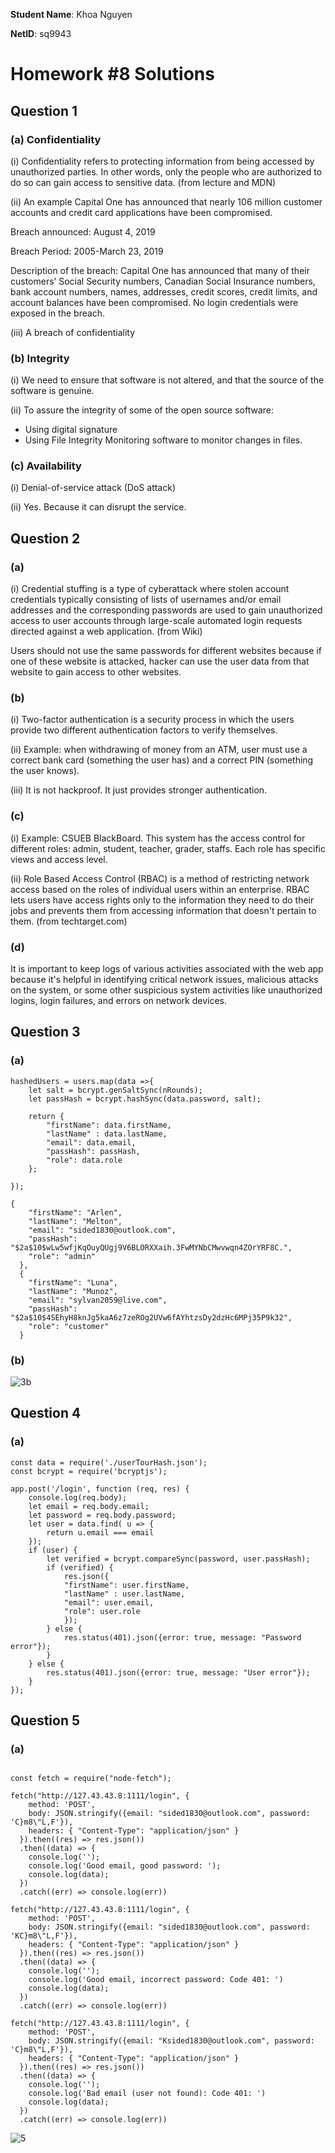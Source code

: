 **Student Name**:  Khoa Nguyen

**NetID**: sq9943

# Homework #8 Solutions

## Question 1 
### (a) Confidentiality

(i) Confidentiality refers to protecting information from being accessed by unauthorized parties. In other words, only the people who are authorized to do so can gain access to sensitive data. (from lecture and MDN)

(ii) An example
Capital One has announced that nearly 106 million customer accounts and credit card applications have been compromised.

Breach announced: August 4, 2019

Breach Period: 2005-March 23, 2019

Description of the breach: Capital One has announced that many of their customers’ Social Security numbers, Canadian Social Insurance numbers, bank account numbers, names, addresses, credit scores, credit limits, and account balances have been compromised. No login credentials were exposed in the breach.

(iii) A breach of confidentiality

### (b) Integrity

(i) We need to ensure that software is not altered, and that the source of the software is genuine.

(ii) To assure the integrity of some of the open source software:

- Using digital signature
- Using File Integrity Monitoring software to monitor changes in files.



### (c) Availability

(i) Denial-of-service attack (DoS attack)

(ii) Yes. Because it can disrupt the service.

## Question 2
### (a)

(i) Credential stuffing is a type of cyberattack where stolen account credentials typically consisting of lists of usernames and/or email addresses and the corresponding passwords are used to gain unauthorized access to user accounts through large-scale automated login requests directed against a web application. (from Wiki)

Users should not use the same passwords for different websites because if one of these website is attacked, hacker can use the user data from that website to gain access to other websites. 

### (b)

(i) Two-factor authentication is a security process in which the users provide two different authentication factors to verify themselves.

(ii) Example: when withdrawing of money from an ATM, user must use a correct bank card (something the user has) and a correct PIN (something the user knows).

(iii) It is not hackproof. It just provides stronger authentication.

### (c)

(i) Example: CSUEB BlackBoard. This system has the access control for different roles: admin, student, teacher, grader, staffs. Each role has specific views and access level.

(ii) Role Based Access Control (RBAC) is a method of restricting network access based on the roles of individual users within an enterprise. RBAC lets users have access rights only to the information they need to do their jobs and prevents them from accessing information that doesn't pertain to them. (from techtarget.com)

### (d)

It is important to keep logs of various activities associated with the web app because it's helpful in identifying critical network issues, malicious attacks on the system, or some other suspicious system activities like unauthorized logins, login failures, and errors on network devices.

## Question 3
### (a)

```code
hashedUsers = users.map(data =>{
    let salt = bcrypt.genSaltSync(nRounds);
    let passHash = bcrypt.hashSync(data.password, salt);

    return {
        "firstName": data.firstName,
        "lastName" : data.lastName,
        "email": data.email,
        "passHash": passHash,
        "role": data.role
    };
 
});
```

```code
{
    "firstName": "Arlen",
    "lastName": "Melton",
    "email": "sided1830@outlook.com",
    "passHash": "$2a$10$wLw5wfjKqOuyQUgj9V6BLORXXaih.3FwMYNbCMwvwqn4ZOrYRF8C.",
    "role": "admin"
  },
  {
    "firstName": "Luna",
    "lastName": "Munoz",
    "email": "sylvan2059@live.com",
    "passHash": "$2a$10$4SEhyH8knJg5kaA6z7zeROg2UVw6fAYhtzsDy2dzHc6MPj35P9k32",
    "role": "customer"
  }
```

### (b)

![3b](images/3b.png)

## Question 4
### (a)

```code
const data = require('./userTourHash.json');
const bcrypt = require('bcryptjs');

app.post('/login', function (req, res) {
    console.log(req.body);
    let email = req.body.email;
    let password = req.body.password;
    let user = data.find( u => {
        return u.email === email
    });
    if (user) {
    	let verified = bcrypt.compareSync(password, user.passHash);
    	if (verified) {
    	    res.json({
            "firstName": user.firstName,
            "lastName" : user.lastName,
            "email": user.email,
            "role": user.role
            });
        } else {
            res.status(401).json({error: true, message: "Password error"});
    	}
	} else {
        res.status(401).json({error: true, message: "User error"});
    }   
});
```
## Question 5

### (a)

```code

const fetch = require("node-fetch");

fetch("http://127.43.43.8:1111/login", {
    method: 'POST',
    body: JSON.stringify({email: "sided1830@outlook.com", password: 'C}m8\"L,F'}),
    headers: { "Content-Type": "application/json" }
  }).then((res) => res.json())
  .then((data) => {
    console.log('');
    console.log('Good email, good password: ');
    console.log(data);
  })
  .catch((err) => console.log(err))

fetch("http://127.43.43.8:1111/login", {
    method: 'POST',
    body: JSON.stringify({email: "sided1830@outlook.com", password: 'KC}m8\"L,F'}),
    headers: { "Content-Type": "application/json" }
  }).then((res) => res.json())
  .then((data) => {
    console.log('');
    console.log('Good email, incorrect password: Code 401: ')
    console.log(data);
  })
  .catch((err) => console.log(err))

fetch("http://127.43.43.8:1111/login", {
    method: 'POST',
    body: JSON.stringify({email: "Ksided1830@outlook.com", password: 'C}m8\"L,F'}),
    headers: { "Content-Type": "application/json" }
  }).then((res) => res.json())
  .then((data) => {
    console.log('');
    console.log('Bad email (user not found): Code 401: ')
    console.log(data);
  })
  .catch((err) => console.log(err))
```
![5](images/5.png)
